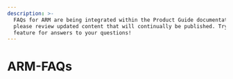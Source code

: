 ```yaml
---
description: >-
  FAQs for ARM are being integrated within the Product Guide documentation, so
  please review updated content that will continually be published. Try our AI
  feature for answers to your questions!
---
```


# ARM-FAQs

